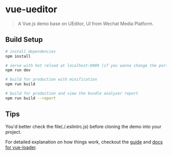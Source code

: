 # vue-ueditor

> A Vue.js demo base on UEditor, UI from Wechat Media Platform.

## Build Setup

``` bash
# install dependencies
npm install

# serve with hot reload at localhost:8089 (if you wanna change the port, check out the file[./config/index.js](line:26))
npm run dev

# build for production with minification
npm run build

# build for production and view the bundle analyzer report
npm run build --report
```
## Tips
You'd better check the file(./.eslintrc.js) before cloning the demo into your project.

For detailed explanation on how things work, checkout the [guide](http://vuejs-templates.github.io/webpack/) and [docs for vue-loader](http://vuejs.github.io/vue-loader).
